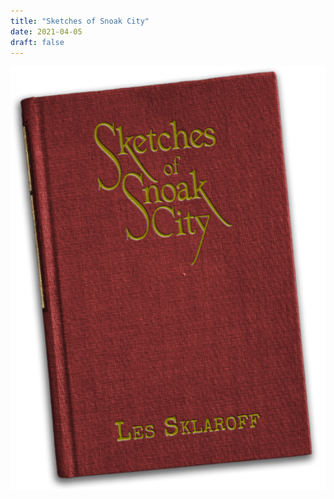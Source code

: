 ```yaml
---
title: "Sketches of Snoak City"
date: 2021-04-05
draft: false
---
```


[![SketchesOfSnoakCity_cover](img/Book-angled-med.png)](contents.html)